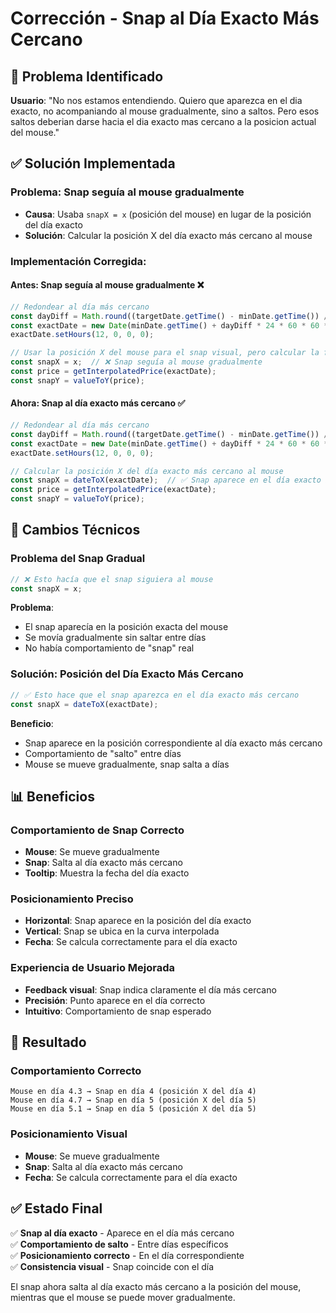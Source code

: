 # Corrección - Snap al Día Exacto Más Cercano

## 🎯 Problema Identificado

**Usuario**: "No nos estamos entendiendo. Quiero que aparezca en el dia exacto, no acompaniando al mouse gradualmente, sino a saltos. Pero esos saltos deberian darse hacia el dia exacto mas cercano a la posicion actual del mouse."

## ✅ Solución Implementada

### **Problema**: Snap seguía al mouse gradualmente
- **Causa**: Usaba `snapX = x` (posición del mouse) en lugar de la posición del día exacto
- **Solución**: Calcular la posición X del día exacto más cercano al mouse

### **Implementación Corregida**:

#### **Antes**: Snap seguía al mouse gradualmente ❌
```javascript
// Redondear al día más cercano
const dayDiff = Math.round((targetDate.getTime() - minDate.getTime()) / (24 * 60 * 60 * 1000));
const exactDate = new Date(minDate.getTime() + dayDiff * 24 * 60 * 60 * 1000);
exactDate.setHours(12, 0, 0, 0);

// Usar la posición X del mouse para el snap visual, pero calcular la fecha del día exacto
const snapX = x;  // ❌ Snap seguía al mouse gradualmente
const price = getInterpolatedPrice(exactDate);
const snapY = valueToY(price);
```

#### **Ahora**: Snap al día exacto más cercano ✅
```javascript
// Redondear al día más cercano
const dayDiff = Math.round((targetDate.getTime() - minDate.getTime()) / (24 * 60 * 60 * 1000));
const exactDate = new Date(minDate.getTime() + dayDiff * 24 * 60 * 60 * 1000);
exactDate.setHours(12, 0, 0, 0);

// Calcular la posición X del día exacto más cercano al mouse
const snapX = dateToX(exactDate);  // ✅ Snap aparece en el día exacto más cercano
const price = getInterpolatedPrice(exactDate);
const snapY = valueToY(price);
```

## 🔧 Cambios Técnicos

### **Problema del Snap Gradual**
```javascript
// ❌ Esto hacía que el snap siguiera al mouse
const snapX = x;
```

**Problema**: 
- El snap aparecía en la posición exacta del mouse
- Se movía gradualmente sin saltar entre días
- No había comportamiento de "snap" real

### **Solución: Posición del Día Exacto Más Cercano**
```javascript
// ✅ Esto hace que el snap aparezca en el día exacto más cercano
const snapX = dateToX(exactDate);
```

**Beneficio**:
- Snap aparece en la posición correspondiente al día exacto más cercano
- Comportamiento de "salto" entre días
- Mouse se mueve gradualmente, snap salta a días

## 📊 Beneficios

### **Comportamiento de Snap Correcto**
- **Mouse**: Se mueve gradualmente
- **Snap**: Salta al día exacto más cercano
- **Tooltip**: Muestra la fecha del día exacto

### **Posicionamiento Preciso**
- **Horizontal**: Snap aparece en la posición del día exacto
- **Vertical**: Snap se ubica en la curva interpolada
- **Fecha**: Se calcula correctamente para el día exacto

### **Experiencia de Usuario Mejorada**
- **Feedback visual**: Snap indica claramente el día más cercano
- **Precisión**: Punto aparece en el día correcto
- **Intuitivo**: Comportamiento de snap esperado

## 🎯 Resultado

### **Comportamiento Correcto**
```
Mouse en día 4.3 → Snap en día 4 (posición X del día 4)
Mouse en día 4.7 → Snap en día 5 (posición X del día 5)
Mouse en día 5.1 → Snap en día 5 (posición X del día 5)
```

### **Posicionamiento Visual**
- **Mouse**: Se mueve gradualmente
- **Snap**: Salta al día exacto más cercano
- **Fecha**: Se calcula correctamente para el día exacto

## ✅ Estado Final

✅ **Snap al día exacto** - Aparece en el día más cercano  
✅ **Comportamiento de salto** - Entre días específicos  
✅ **Posicionamiento correcto** - En el día correspondiente  
✅ **Consistencia visual** - Snap coincide con el día  

El snap ahora salta al día exacto más cercano a la posición del mouse, mientras que el mouse se puede mover gradualmente. 